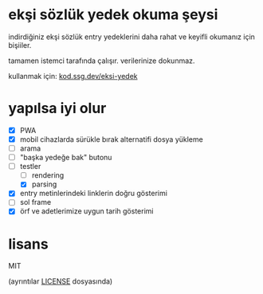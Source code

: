 # ekşi sözlük yedek okuma şeysi

indirdiğiniz ekşi sözlük entry yedeklerini daha rahat ve keyifli okumanız için bişiiler.

tamamen istemci tarafında çalışır. verilerinize dokunmaz.

kullanmak için: [kod.ssg.dev/eksi-yedek](https://kod.ssg.dev/eksi-yedek)

# yapılsa iyi olur

- [X] PWA
- [X] mobil cihazlarda sürükle bırak alternatifi dosya yükleme
- [ ] arama
- [ ] "başka yedeğe bak" butonu
- [ ] testler
  - [ ] rendering
  - [X] parsing
- [X] entry metinlerindeki linklerin doğru gösterimi
- [ ] sol frame
- [X] örf ve adetlerimize uygun tarih gösterimi 

# lisans

MIT 

(ayrıntılar [LICENSE](LICENSE) dosyasında)


